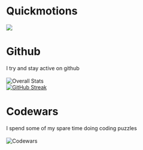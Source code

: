 # Quickmotions
![](https://komarev.com/ghpvc/?username=your-github-username&color=red)
# Github
I try and stay active on github\
\
![Overall Stats](https://github-readme-stats.vercel.app/api?username=Quickmotions&count_private=true&show_icons=true&hide=contribs&theme=dark)\
[![GitHub Streak](https://github-readme-streak-stats.herokuapp.com/?user=DenverCoder1&theme=dark)](https://git.io/streak-stats)
# Codewars
I spend some of my spare time doing coding puzzles\
\
![Codewars](https://github.r2v.ch/codewars?user=Quickmotions)
